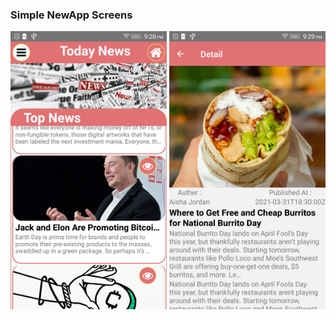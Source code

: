 ### Simple NewApp Screens

<img src ="screenshot/NewHome.jpeg" width="250px">

<img src ="screenshot/NewDetail.jpeg" width="250px">
